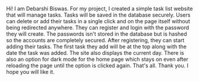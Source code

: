 Hi! I am Debarshi Biswas.
For my project, I created a simple task list website that will manage tasks.
Tasks will be saved in the database securely. Users can delete or add their tasks in a single click and on the page itself without being redirected anywhere.
They can register and login with the password they will create. The passwords isn't stored in the database but is hashed so the accounts are completely secured.
After registering, they can start adding their tasks. The first task they add will be at the top along with the date the task was added.
The site also displays the current day. There is also an option for dark mode for the home page which stays on even after reloading the page until the option is clicked again.
That's all. Thank you. I hope you will like it.